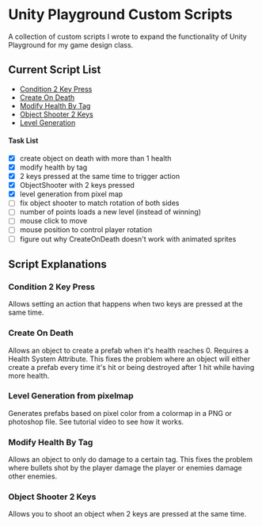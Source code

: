 # Unity Playground Custom Scripts
A collection of custom scripts I wrote to expand the functionality of Unity Playground for my game design class.

## Current Script List
* [Condition 2 Key Press](#Condition-2-Key-Press)
* [Create On Death](#Create-On-Death)
* [Modify Health By Tag](#Modify-Health-By-Tag)
* [Object Shooter 2 Keys](#Object-Shooter-2-Keys)
* [Level Generation](#Level-Generation-from-pixelmap)

#### Task List
- [x] create object on death with more than 1 health
- [x] modify health by tag
- [x] 2 keys pressed at the same time to trigger action
- [x] ObjectShooter with 2 keys pressed
- [x] level generation from pixel map
- [ ] fix object shooter to match rotation of both sides
- [ ] number of points loads a new level (instead of winning)
- [ ] mouse click to move
- [ ] mouse position to control player rotation
- [ ] figure out why CreateOnDeath doesn't work with animated sprites

## Script Explanations

### Condition 2 Key Press
Allows setting an action that happens when two keys are pressed at the same time.

### Create On Death
Allows an object to create a prefab when it's health reaches 0. Requires a Health System Attribute. This fixes the problem where an object will either create a prefab every time it's hit or being destroyed after 1 hit while having more health.

### Level Generation from pixelmap
Generates prefabs based on pixel color from a colormap in a PNG or photoshop file. See tutorial video to see how it works.

### Modify Health By Tag
Allows an object to only do damage to a certain tag. This fixes the problem where bullets shot by the player damage the player or enemies damage other enemies.

### Object Shooter 2 Keys
Allows you to shoot an object when 2 keys are pressed at the same time.

